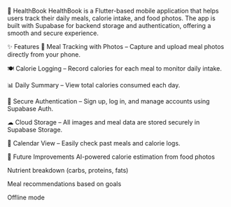 📒 HealthBook
HealthBook is a Flutter-based mobile application that helps users track their daily meals, calorie intake, and food photos.
The app is built with Supabase for backend storage and authentication, offering a smooth and secure experience.

✨ Features
📸 Meal Tracking with Photos – Capture and upload meal photos directly from your phone.

🍽 Calorie Logging – Record calories for each meal to monitor daily intake.

📊 Daily Summary – View total calories consumed each day.

🔐 Secure Authentication – Sign up, log in, and manage accounts using Supabase Auth.

☁ Cloud Storage – All images and meal data are stored securely in Supabase Storage.

📅 Calendar View – Easily check past meals and calorie logs.

🔮 Future Improvements
AI-powered calorie estimation from food photos

Nutrient breakdown (carbs, proteins, fats)

Meal recommendations based on goals

Offline mode
